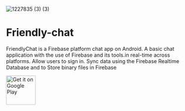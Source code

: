 
    
![1227835 (3) (3)](https://user-images.githubusercontent.com/22853459/138696119-df889488-db55-410c-8c15-426885f2364f.png)


# Friendly-chat

FriendlyChat is a Firebase platform chat app on Android. A basic chat application with the use of Firebase and its tools.in real-time across platforms.
Allow users to sign in. Sync data using the Firebase Realtime Database and to Store binary files in Firebase

<p align="left">
<a href="https://play.google.com/store/apps/details?id=com.martialcoder.friendlychat">
    <img alt="Get it on Google Play"
        height="80"
        src="https://play.google.com/intl/en_us/badges/images/generic/en_badge_web_generic.png" />
</a>  
